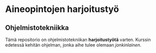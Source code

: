# Aineopintojen harjoitustyö
## Ohjelmistotekniikka

Tämä repositorio on ohjelmistotekniikan **harjoitustyötä** varten. 
Kurssin edetessä kehitän ohjelman, jonka aihe tulee olemaan *jonkinlainen*. 

